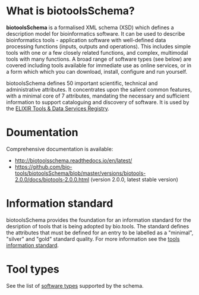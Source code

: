 # What is biotoolsSchema?
**biotoolsSchema** is a formalised XML schema (XSD) which defines a description model for bioinformatics software.  It can be used to describe bioinformatics tools - application software with well-defined data processing functions (inputs, outputs and operations).   This includes simple tools with one or a few closely related functions, and complex, multimodal tools with many functions.  A broad range of software types (see below) are covered including tools available for immediate use as online services, or in a form which which you can download, install, configure and run yourself.

biotoolsSchema defines 50 important scientific, technical and administrative attributes.  It concentrates upon the salient common features, with a minimal core of 7 attributes, mandating the necessary and sufficient information to support cataloguing and discovery of software.  It is used by the [ELIXIR Tools & Data Services Registry](https://bio.tools).

# Doumentation
Comprehensive documentation is available:
* http://biotoolsschema.readthedocs.io/en/latest/
* https://github.com/bio-tools/biotoolsSchema/blob/master/versions/biotools-2.0.0/docs/biotools-2.0.0.html (version 2.0.0, latest stable version)


# Information standard
biotoolsSchema provides the foundation for an information standard for the desription of tools that is being adopted by bio.tools.  The standard defines the attributes that must be defined for an entry to be labelled as a "minimal", "silver" and "gold" standard quality.  For more information see the [tools information standard](https://github.com/bio-tools/biotoolsSchemaDocs/blob/master/information_requirement.rst#information-requirement).

# Tool types 
See the list of [software types](https://github.com/bio-tools/biotoolsSchemaDocs/blob/master/information_requirement.rst#tool-types) supported by the schema.



